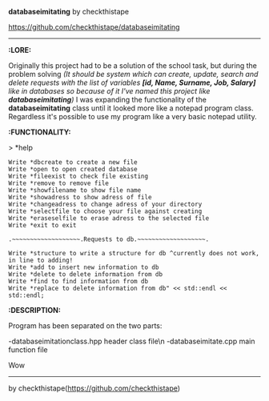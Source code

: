 **databaseimitating** by checkthistape

https://github.com/checkthistape/databaseimitating
_______________________________
**:LORE:**

Originally this project had to be a solution of the school task,
but during the problem solving _*(It should be system which can
create, update, search and delete requests with the list of
variables **[id, Name, Surname, Job, Salary]** like in databases so
because of it I've named this project like **databaseimitating**)*_
I was expanding the functionality of the **databaseimitating** class
until it looked more like a notepad program class. Regardless it's possible to
use my program like a very basic notepad utility.

**:FUNCTIONALITY:**

\> *help

	Write *dbcreate to create a new file
	Write *open to open created database
	Write *fileexist to check file existing
	Write *remove to remove file
	Write *showfilename to show file name
	Write *showadress to show adress of file
	Write *changeadress to change adress of your directory
	Write *selectfile to choose your file against creating
	Write *eraseselfile to erase adress to the selected file
	Write *exit to exit
	
	.~~~~~~~~~~~~~~~~~~~.Requests to db.~~~~~~~~~~~~~~~~~~~.
	
	Write *structure to write a structure for db ^currently does not work, in line to adding!
	Write *add to insert new information to db
	Write *delete to delete information from db
	Write *find to find information from db
	Write *replace to delete information from db" << std::endl << std::endl;

**:DESCRIPTION:**

Program has been separated on the two parts:

-databaseimitationclass.hpp header class file\n
-databaseimitate.cpp main function file
<p>Wow</p>

_______________________________
by checkthistape(https://github.com/checkthistape)
